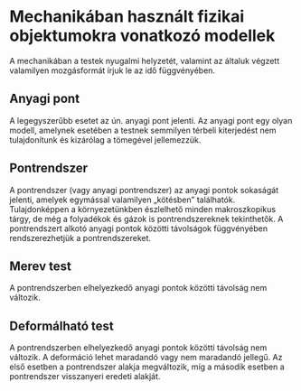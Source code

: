 # Mechanikában használt fizikai objektumokra vonatkozó modellek

A mechanikában a testek nyugalmi helyzetét, valamint az általuk végzett valamilyen
mozgásformát írjuk le az idő függvényében.

## Anyagi pont

A legegyszerűbb esetet az ún. anyagi pont jelenti. Az anyagi pont egy olyan modell,
amelynek esetében a testnek semmilyen térbeli kiterjedést nem tulajdonítunk és kizárólag a
tömegével jellemezzük.

## Pontrendszer

A pontrendszer (vagy anyagi pontrendszer) az anyagi pontok sokaságát jelenti, amelyek
egymással valamilyen „kötésben” találhatók. Tulajdonképpen a környezetünkben észlelhető
minden makroszkopikus tárgy, de még a folyadékok és gázok is pontrendszereknek tekinthetők. A pontrendszert alkotó anyagi pontok közötti távolságok függvényében rendszerezhetjük a pontrendszereket.

## Merev test

A pontrendszerben elhelyezkedő anyagi pontok közötti távolság nem változik.

## Deformálható test

A pontrendszerben elhelyezkedő anyagi pontok közötti távolság nem változik. A deformáció lehet maradandó vagy nem maradandó jellegű. Az első esetben a pontrendszer alakja megváltozik, míg a második esetben a pontrendszer visszanyeri eredeti alakját.